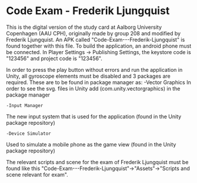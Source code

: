 # Code Exam - Frederik Ljungquist
 
This is the digital version of the study card at Aalborg University Copenhagen (AAU CPH), originally made by group 208 and modified by Frederik Ljungquist. 
An APK called "Code-Exam---Frederik-Ljungquist" is found together with this file.
To build the application, an android phone must be connected. In Player Settings -> Publishing Settings, the keystore code is "123456" and project code is "123456".
 
In order to press the play button without errors and run the application in Unity, all gyroscope elements must be disabled and 3 packages are required. 
These are to be found in package manager as: 
-Vector Graphics
In order to see the svg. files in Unity add (com.unity.vectorgraphics) in the package manager
 
    -Input Manager
The new input system that is used for the application (found in the Unity package repository)
 
    -Device Simulator
Used to simulate a mobile phone as the game view (found in the Unity package repository)

The relevant scripts and scene for the exam of Frederik Ljungquist must be found like this "Code-Exam---Frederik-Ljungquist"->"Assets"->"Scripts and scene relevant for exam".  